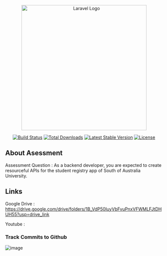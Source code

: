 <p align="center"><a href="https://laravel.com" target="_blank"><img src="https://raw.githubusercontent.com/laravel/art/master/logo-lockup/5%20SVG/2%20CMYK/1%20Full%20Color/laravel-logolockup-cmyk-red.svg" width="400" alt="Laravel Logo"></a></p>

<p align="center">
<a href="https://github.com/laravel/framework/actions"><img src="https://github.com/laravel/framework/workflows/tests/badge.svg" alt="Build Status"></a>
<a href="https://packagist.org/packages/laravel/framework"><img src="https://img.shields.io/packagist/dt/laravel/framework" alt="Total Downloads"></a>
<a href="https://packagist.org/packages/laravel/framework"><img src="https://img.shields.io/packagist/v/laravel/framework" alt="Latest Stable Version"></a>
<a href="https://packagist.org/packages/laravel/framework"><img src="https://img.shields.io/packagist/l/laravel/framework" alt="License"></a>
</p>

## About Asessment

Assessment Question : As a backend developer, you are expected to create resourceful APIs for the student registry app
of South of Australia University.


## Links 

Google Drive : https://drive.google.com/drive/folders/1B_VdP50IuyVbFvuPnxVFWMLFJtDHUH55?usp=drive_link

Youtube : 

### Track Commits to Github

![image](https://github.com/WnRyno/RegistryApp/assets/133357447/d01e8f4d-bdc3-40db-b0a5-863a6ea0c9cf)






